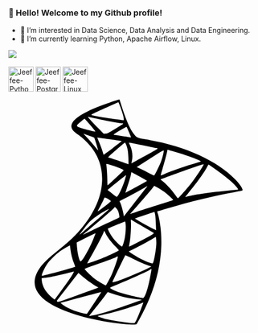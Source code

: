 ### 👋 Hello! Welcome to my Github profile!
- 👀 I’m interested in Data Science, Data Analysis and Data Engineering.
- 🌱 I’m currently learning Python, Apache Airflow, Linux.

<div>
  <a href="https://www.linkedin.com/in/jefferson-knopf-0b007a111/" target="_blank"><img src="https://img.shields.io/badge/LinkedIn-0077B5?style=for-the-badge&logo=linkedin&logoColor=white" target="_blank"></a>
</div>

<div style=display: inline_block"><br>
  <a href="https://www.python.org/"><img align="center" alt="Jeeffee-Python" height="50" src="https://icongr.am/devicon/python-plain.svg?size=128&color=ffffff"></a> 
  <a href="https://www.postgresql.org/"><img align="center" alt="Jeeffee-PostgreSQL" height="50" src="https://icongr.am/devicon/postgresql-plain.svg?size=128&color=ffffff"></a> 
  <a href= "https://www.linux.org/"><img align="center" alt="Jeeffee-Linux" height="50" src="https://icongr.am/devicon/linux-plain.svg?size=128&color=ffffff"></a>
</div>
<div><svg xmlns="http://www.w3.org/2000/svg" viewBox="0 0 128 128"><path d="M55.25 4.15c-.33.11-2.1.68-3.96 1.29-10 3.27-17.08 7.06-18.84 10.06-.67 1.15-.8 2.08-.4 3.01.44 1.05 1.25 1.84 3.47 3.41 1.04.73 2.81 2.26 3.96 3.41 5.5 5.49 8.17 12.22 7.87 19.83-.34 8.56-4.35 17.12-12.03 25.69-2.68 2.99-5.43 5.48-10.71 9.71-4.4 3.52-6.79 5.8-8.42 8.01-4.99 6.8-3.66 12.86 3.96 17.92 6.72 4.47 18.56 8.19 32.51 10.21 4.68.68 9.97 1.11 11.24.92l.89-.13 1.4-2.52c7.08-12.75 10.66-24.77 11.09-37.21.19-5.55-.51-12.12-1.7-15.96-.22-.69-.38-1.28-.35-1.3.02-.02 2-.61 4.4-1.33 12.61-3.76 24.81-6.72 34.89-8.47 1.96-.34 3.64-.69 3.73-.78.54-.53-1.03-2.98-3.58-5.61-9.43-9.73-26.09-17.14-45.64-20.29-3.77-.61-4.23-.83-5.63-2.68-2.22-2.94-4.31-7.97-7.16-17.17-.09-.28-.18-.28-.99-.02zm1.3 3.46c1.1 2.99 1.77 5.34 1.77 6.17v.65l-.93-.11c-5.04-.58-13.08-1.83-14.79-2.29-.44-.12-.69-.29-.61-.42.13-.21 1.84-1.03 6.92-3.34 4.74-2.15 6.54-2.95 6.68-2.96.06 0 .49 1.03.96 2.3zm-10.66 6.31c6.15 1.29 10.63 2.1 11.62 2.1.96 0 .85.08-3.67 2.84-3.49 2.12-3.89 2.32-4.77 2.32h-.96l-2.58-2.62c-3.13-3.17-5.25-5.49-5.25-5.75 0-.11.06-.14.15-.09.08.04 2.55.59 5.46 1.2zm-4.54 2.91c1.51 1.76 2.68 3.24 2.62 3.31-.13.13-4.44-.94-7.08-1.75-2.3-.71-2.58-.95-1.97-1.73.4-.52 3.37-3 3.59-3.01.06-.01 1.33 1.41 2.84 3.18zm19.62 3.65c.6 1.43 1.06 2.59 1.04 2.61-.03.02-8.11-1.23-8.82-1.37-.15-.03 1.22-.96 3.06-2.08s3.41-1.97 3.49-1.88c.08.07.63 1.29 1.23 2.72zm-17.62 2.71c.16.16 2.09 6.36 2 6.44-.03.03-.95-1.03-2.04-2.38-1.1-1.35-2.75-3.24-3.7-4.23l-1.71-1.79 2.67.92c1.46.51 2.72.98 2.78 1.04zm7.72.83c3.35.48 6.13.91 6.18.96.04.05-1.98 1.62-4.5 3.5-2.52 1.87-4.6 3.38-4.63 3.35-.03-.03-.28-.81-.56-1.74-.28-.93-1-2.86-1.59-4.31-.59-1.45-1.05-2.63-1.03-2.63.02 0 2.78.4 6.13.87zm8.42 2.68c.74 1.73 1.03 3.39 1.15 6.7.06 1.78.07 3.23.01 3.23-.06 0-1.12-.37-2.35-.81-2.46-.89-7.28-2.48-7.85-2.59-.25-.05.91-1.16 3.96-3.79 2.38-2.05 4.4-3.72 4.49-3.72.1.01.36.45.59.98zm8.64.42c3.71.76 6.95 1.44 7.21 1.5.37.09-.52.65-4.44 2.8-2.7 1.48-5.76 3.16-6.8 3.75-1.05.59-1.91 1.04-1.93 1.02-.02-.02.09-.57.24-1.23.56-2.4.21-5.4-.91-7.79-.33-.69-.6-1.3-.6-1.35 0-.17.67-.05 7.23 1.3zm10.11 4.53c-.19.84-.6 2.27-.93 3.2-.71 2.04-3.3 7.33-3.65 7.47-.14.06-1.36-.51-2.69-1.25-1.33-.74-3.26-1.72-4.27-2.17l-1.84-.82 6.79-4.35c5.63-3.61 6.8-4.29 6.86-3.97.04.2-.08 1.05-.27 1.89zm4.96-1.55c7.04 2.02 14.47 4.75 14.04 5.16-.09.08-1.01.39-2.04.68-5.31 1.51-12.7 4.06-16.16 5.58-1.07.47-2 .82-2.05.77-.05-.05.37-1.61.94-3.45 1.11-3.63 2.4-8.53 2.4-9.16 0-.28.1-.37.35-.3.18.05 1.31.37 2.52.72zm-30.27 7.3c1.61.53 3.48 1.24 4.17 1.59 1.25.63 1.26.64.9 1.03-.64.71-7.63 7.22-7.83 7.29-.1.04-.18-.95-.18-2.38-.01-2.48-.29-6.95-.5-7.95-.16-.73-.03-.72 3.44.42zm44.7 1.29c-1.54 2.54-4.07 6.16-5.9 8.44-1.87 2.34-5.82 6.74-6.05 6.74-.09 0-.66-.71-1.27-1.59-2.25-3.21-4.86-5.99-7.15-7.61-.22-.15-.35-.32-.3-.37.05-.05 3.81-1.43 8.33-3.07 9.16-3.32 13.19-4.67 13.44-4.49.02.03-.47.9-1.1 1.95zm5.73-.43c6.32 4.41 10.62 7.98 12.18 10.11.39.54.68 1 .64 1.03-.04.03-2.07.26-4.53.5-9.81.97-16.8 1.95-20.5 2.89-.99.25-1.82.44-1.83.43-.02-.02.63-.82 1.46-1.81 4.28-5.13 8.14-10.47 9.58-13.24.38-.73.75-1.33.83-1.33.07-.01 1.04.63 2.17 1.42zm-35.43 5.47c1.21.65 2.14 1.25 2.09 1.35-.09.18-10.76 6.02-10.85 5.94-.02-.02.53-1.77 1.23-3.91s1.38-4.46 1.51-5.17l.24-1.3 1.8.96c1 .53 2.77 1.48 3.98 2.13zm-8.93.34c-1.03 3.57-3.12 8.17-4.07 8.97-.22.18-.65-.07-2.06-1.21-.99-.8-2-1.59-2.27-1.77-.26-.18-.45-.37-.41-.42.73-.73 9.23-7.58 9.27-7.47.03.07-.18.93-.46 1.9zm19.32 6.21c1.61 1.07 5.17 4.26 4.98 4.46-.05.05-3.67 1.23-8.03 2.6-4.36 1.38-9.22 2.94-10.8 3.47-1.59.53-2.89.95-2.9.93-.02-.02 1.09-1.28 2.46-2.81 3.57-3.98 7.24-8.25 8.54-9.93l1.12-1.45 1.47.79c.79.44 2.23 1.32 3.16 1.94zm-8.26-2.29c-.1.13-1.06 1.35-2.14 2.72-1.08 1.36-3.66 4.68-5.76 7.37l-3.81 4.9-.13-.83c-.24-1.61-1.1-4.74-1.59-5.81l-.49-1.07 2.42-1.21c2.5-1.25 7.71-4.08 10.15-5.5 1.54-.9 1.64-.94 1.35-.57zm-20.21 5.92c.99.51 1.92 1.17 1.92 1.38 0 .32-6.45 5.3-6.62 5.11-.04-.04.54-1.19 1.29-2.56.76-1.37 1.52-2.9 1.7-3.42.18-.52.46-.94.6-.94.16 0 .66.2 1.11.43zm5.5 6.13c.45.87.91 3.32.67 3.54-.1.09-2.76 1.35-5.93 2.8-3.17 1.45-7.28 3.4-9.17 4.34-1.88.94-3.31 1.6-3.17 1.48.14-.13 2.21-1.86 4.61-3.86 4.64-3.86 9.93-8.47 10.9-9.49l.58-.61.57.55c.32.3.74.86.94 1.25zm-5.21-.05c-.46.41-2.94 2.58-5.5 4.8C42.08 67 39 69.68 37.8 70.73c-2.42 2.11-2.42 2.11.67-1.92 2.39-3.12 3.64-4.28 7.07-6.58 1.67-1.12 4.99-2.99 5.31-2.99.07-.01-.25.34-.71.75zm24.03 2.12c.13.65.28 2.69.35 4.51l.12 3.32-.77-.36c-2.66-1.23-10.13-5.44-9.85-5.55 1.63-.65 9.7-3.33 9.79-3.24.07.07.23.66.36 1.32zm-6.34 5.94c3.11 1.83 5.68 3.35 5.72 3.38.04.03-.37.37-.88.75-.99.73-11.54 6.18-11.68 6.04-.04-.04.1-.95.31-2 .43-2.12.82-8.44.63-10.45-.06-.71-.04-1.21.06-1.15.11.06 2.73 1.6 5.84 3.43zm-8.6-1.34c.24 1.97-.05 5.93-.58 7.99-.63 2.42-.99 3.43-1.26 3.52-.37.13-2.67-1.97-4.08-3.72-1.42-1.76-3.28-5.08-3-5.35.17-.16 8.39-3.55 8.64-3.56.08-.01.21.5.28 1.12zm-10.08 4.95c.87 1.8 2.86 4.4 5.04 6.6 1.4 1.41 1.75 1.87 1.53 2.01-.98.66-5.35 2.71-8.11 3.79-3.35 1.32-7.7 2.82-7.8 2.7-.04-.04.96-1.86 2.22-4.04 2.73-4.74 6.18-11.44 6.18-11.99 0-.7.29-.42.94.93zm-5.16.11c-.05.14-.47 1.18-.92 2.33-1.94 4.92-5.71 11.6-6.55 11.6-.65 0-1.61-3.89-1.88-7.63l-.14-1.88 4.61-2.33c2.54-1.28 4.69-2.33 4.8-2.33.09-.01.13.1.08.24zm30.78 4.55c.02 2.83-1.17 9.68-1.8 10.37-.26.29-3.19-.79-5.82-2.15-2.36-1.22-6.24-3.63-6.24-3.87 0-.07.59-.37 1.33-.68 1.4-.59 7.91-4.07 10.67-5.7l1.59-.94.14.72c.05.39.12 1.42.13 2.25zm-43.43 3.27c.27 2.24.96 4.98 1.82 7.16.35.89.6 1.66.56 1.7-.34.31-14.19 4.12-16.02 4.41l-.87.14.13-.67c.19-.95 1.53-3.69 2.53-5.17 1.24-1.84 4.31-4.92 6.34-6.35 1.51-1.07 5.15-3.19 5.26-3.07.01.01.13.84.25 1.85zm31.42 4.72c4.28 2.05 5.9 2.76 7.95 3.47l1.57.54-.99.5c-5.61 2.84-15.53 6.89-18.1 7.39-.57.11-.65.08-.54-.2.44-1.15 6.36-13.38 6.47-13.38.07-.01 1.72.76 3.64 1.68zm-7.53-.46c-.3 1.44-1.93 6.11-2.88 8.23-.82 1.84-2.72 5.43-3.06 5.77-.15.15-3.53-1.76-5.13-2.9-1.8-1.28-5.74-5.08-5.63-5.43.04-.13 2.44-1.05 5.33-2.05 6.09-2.1 9.5-3.37 10.49-3.88.96-.5 1.04-.47.88.26zm17.03 6.45c-.06.42-.4 2.26-.77 4.12-1.16 5.83-2.57 9.81-3.47 9.81-1.24 0-9.73-2.06-12.47-3.03-1.86-.66-3.47-1.41-4-1.88-.33-.29-.16-.39 2.28-1.39 7.85-3.2 16.9-7.28 17.88-8.06.57-.45.66-.39.55.43zm-39.72 1.78c-.89 1.59-2.72 4.22-6.2 8.92l-2.97 4-.89-.64c-1.25-.89-3.23-3.05-4.06-4.42-.89-1.47-1.5-3.28-1.57-4.66l-.06-1.07 1.47-.15c1.99-.2 7.55-1.35 11.52-2.39 1.8-.47 3.3-.83 3.34-.8.03.04-.23.58-.58 1.21zm8.63 4.11c.99.71 2.35 1.61 3.05 2.02l1.27.74-.57.24c-.32.13-4.93 1.81-10.26 3.74-9.1 3.29-9.7 3.48-9.95 3.14-.15-.2-.25-.41-.23-.48.02-.07 2.48-3.24 5.47-7.07l5.43-6.95 2 1.67c1.12.93 2.8 2.24 3.79 2.95zm2.24 10.45c-1.99 2.97-3.67 5.48-3.73 5.56-.15.2-3.33-.55-5.71-1.34-2.5-.84-5.58-2.4-6.78-3.43l-.87-.75 1.96-.53c8.03-2.19 18.65-5 18.7-4.96.04.01-1.58 2.48-3.57 5.45zm9.56-4.5c4.25 1.46 8.13 2.29 13.16 2.83l1.39.15-3.75 1.35c-9.36 3.38-16.94 5.75-20.76 6.49-1.07.21-2.05.38-2.16.38-.11 0 .66-1.05 1.71-2.32 2.86-3.49 5.96-7.46 6.78-8.68.4-.59.8-1.09.89-1.09.09.01 1.31.4 2.74.89zm13.95 7.88c-1.61 4.16-2.79 6.69-3.21 6.85-.8.31-11.85-1.32-15.22-2.23-2.24-.61-3.67-1.2-3.25-1.35.16-.06 1.76-.43 3.57-.84 5.85-1.32 14.77-4.03 18.46-5.61.48-.2.9-.35.93-.32.02.03-.55 1.6-1.28 3.5z"/></svg></div>
